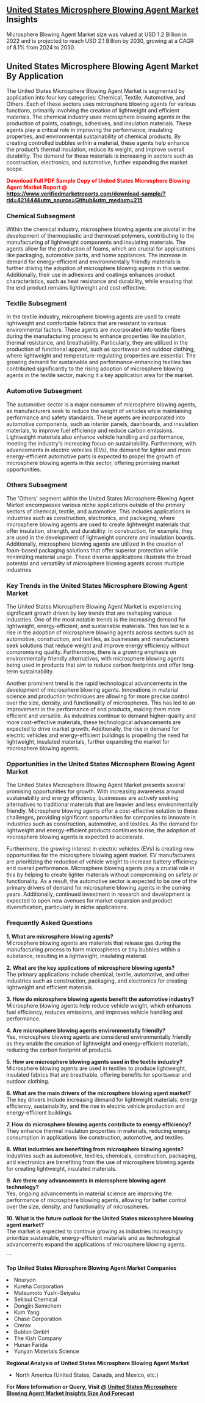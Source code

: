 <h2><a href="https://www.verifiedmarketreports.com/download-sample/?rid=421444&amp;utm_source=Github&amp;utm_medium=215" target="_blank">United States Microsphere Blowing Agent Market</a> Insights</h2><p>Microsphere Blowing Agent Market size was valued at USD 1.2 Billion in 2022 and is projected to reach USD 2.1 Billion by 2030, growing at a CAGR of 8.1% from 2024 to 2030.</p><p><h2>United States Microsphere Blowing Agent Market By Application</h2><p>The United States Microsphere Blowing Agent Market is segmented by application into four key categories: Chemical, Textile, Automotive, and Others. Each of these sectors uses microsphere blowing agents for various functions, primarily involving the creation of lightweight and efficient materials. The chemical industry uses microsphere blowing agents in the production of paints, coatings, adhesives, and insulation materials. These agents play a critical role in improving the performance, insulating properties, and environmental sustainability of chemical products. By creating controlled bubbles within a material, these agents help enhance the product’s thermal insulation, reduce its weight, and improve overall durability. The demand for these materials is increasing in sectors such as construction, electronics, and automotive, further expanding the market scope. <b><p><span class=""><span style="color: #ff0000;"><strong>Download Full PDF Sample Copy of United States Microsphere Blowing Agent Market Report</strong> @ </span><a href="https://www.verifiedmarketreports.com/download-sample/?rid=421444&amp;utm_source=Github&amp;utm_medium=215" target="_blank">https://www.verifiedmarketreports.com/download-sample/?rid=421444&amp;utm_source=Github&amp;utm_medium=215</a></span></p></b></p><h3>Chemical Subsegment</h3><p>Within the chemical industry, microsphere blowing agents are pivotal in the development of thermoplastic and thermoset polymers, contributing to the manufacturing of lightweight components and insulating materials. The agents allow for the production of foams, which are crucial for applications like packaging, automotive parts, and home appliances. The increase in demand for energy-efficient and environmentally friendly materials is further driving the adoption of microsphere blowing agents in this sector. Additionally, their use in adhesives and coatings enhances product characteristics, such as heat resistance and durability, while ensuring that the end product remains lightweight and cost-effective.</p><h3>Textile Subsegment</h3><p>In the textile industry, microsphere blowing agents are used to create lightweight and comfortable fabrics that are resistant to various environmental factors. These agents are incorporated into textile fibers during the manufacturing process to enhance properties like insulation, thermal resistance, and breathability. Particularly, they are utilized in the production of functional apparel, such as sportswear and outdoor clothing, where lightweight and temperature-regulating properties are essential. The growing demand for sustainable and performance-enhancing textiles has contributed significantly to the rising adoption of microsphere blowing agents in the textile sector, making it a key application area for the market.</p><h3>Automotive Subsegment</h3><p>The automotive sector is a major consumer of microsphere blowing agents, as manufacturers seek to reduce the weight of vehicles while maintaining performance and safety standards. These agents are incorporated into automotive components, such as interior panels, dashboards, and insulation materials, to improve fuel efficiency and reduce carbon emissions. Lightweight materials also enhance vehicle handling and performance, meeting the industry's increasing focus on sustainability. Furthermore, with advancements in electric vehicles (EVs), the demand for lighter and more energy-efficient automotive parts is expected to propel the growth of microsphere blowing agents in this sector, offering promising market opportunities.</p><h3>Others Subsegment</h3><p>The 'Others' segment within the United States Microsphere Blowing Agent Market encompasses various niche applications outside of the primary sectors of chemical, textile, and automotive. This includes applications in industries such as construction, electronics, and packaging, where microsphere blowing agents are used to create lightweight materials that offer insulation, strength, and durability. In construction, for example, they are used in the development of lightweight concrete and insulation boards. Additionally, microsphere blowing agents are utilized in the creation of foam-based packaging solutions that offer superior protection while minimizing material usage. These diverse applications illustrate the broad potential and versatility of microsphere blowing agents across multiple industries.</p><h3>Key Trends in the United States Microsphere Blowing Agent Market</h3><p>The United States Microsphere Blowing Agent Market is experiencing significant growth driven by key trends that are reshaping various industries. One of the most notable trends is the increasing demand for lightweight, energy-efficient, and sustainable materials. This has led to a rise in the adoption of microsphere blowing agents across sectors such as automotive, construction, and textiles, as businesses and manufacturers seek solutions that reduce weight and improve energy efficiency without compromising quality. Furthermore, there is a growing emphasis on environmentally friendly alternatives, with microsphere blowing agents being used in products that aim to reduce carbon footprints and offer long-term sustainability.</p><p>Another prominent trend is the rapid technological advancements in the development of microsphere blowing agents. Innovations in material science and production techniques are allowing for more precise control over the size, density, and functionality of microspheres. This has led to an improvement in the performance of end products, making them more efficient and versatile. As industries continue to demand higher-quality and more cost-effective materials, these technological advancements are expected to drive market growth. Additionally, the rise in demand for electric vehicles and energy-efficient buildings is propelling the need for lightweight, insulated materials, further expanding the market for microsphere blowing agents.</p><h3>Opportunities in the United States Microsphere Blowing Agent Market</h3><p>The United States Microsphere Blowing Agent Market presents several promising opportunities for growth. With increasing awareness around sustainability and energy efficiency, businesses are actively seeking alternatives to traditional materials that are heavier and less environmentally friendly. Microsphere blowing agents offer a cost-effective solution to these challenges, providing significant opportunities for companies to innovate in industries such as construction, automotive, and textiles. As the demand for lightweight and energy-efficient products continues to rise, the adoption of microsphere blowing agents is expected to accelerate.</p><p>Furthermore, the growing interest in electric vehicles (EVs) is creating new opportunities for the microsphere blowing agent market. EV manufacturers are prioritizing the reduction of vehicle weight to increase battery efficiency and overall performance. Microsphere blowing agents play a crucial role in this by helping to create lighter materials without compromising on safety or functionality. As a result, the automotive sector is expected to be one of the primary drivers of demand for microsphere blowing agents in the coming years. Additionally, continued investment in research and development is expected to open new avenues for market expansion and product diversification, particularly in niche applications.</p><h3>Frequently Asked Questions</h3><p><strong>1. What are microsphere blowing agents?</strong><br>Microsphere blowing agents are materials that release gas during the manufacturing process to form microspheres or tiny bubbles within a substance, resulting in a lightweight, insulating material.</p><p><strong>2. What are the key applications of microsphere blowing agents?</strong><br>The primary applications include chemical, textile, automotive, and other industries such as construction, packaging, and electronics for creating lightweight and efficient materials.</p><p><strong>3. How do microsphere blowing agents benefit the automotive industry?</strong><br>Microsphere blowing agents help reduce vehicle weight, which enhances fuel efficiency, reduces emissions, and improves vehicle handling and performance.</p><p><strong>4. Are microsphere blowing agents environmentally friendly?</strong><br>Yes, microsphere blowing agents are considered environmentally friendly as they enable the creation of lightweight and energy-efficient materials, reducing the carbon footprint of products.</p><p><strong>5. How are microsphere blowing agents used in the textile industry?</strong><br>Microsphere blowing agents are used in textiles to produce lightweight, insulated fabrics that are breathable, offering benefits for sportswear and outdoor clothing.</p><p><strong>6. What are the main drivers of the microsphere blowing agent market?</strong><br>The key drivers include increasing demand for lightweight materials, energy efficiency, sustainability, and the rise in electric vehicle production and energy-efficient buildings.</p><p><strong>7. How do microsphere blowing agents contribute to energy efficiency?</strong><br>They enhance thermal insulation properties in materials, reducing energy consumption in applications like construction, automotive, and textiles.</p><p><strong>8. What industries are benefiting from microsphere blowing agents?</strong><br>Industries such as automotive, textiles, chemicals, construction, packaging, and electronics are benefiting from the use of microsphere blowing agents for creating lightweight, insulated materials.</p><p><strong>9. Are there any advancements in microsphere blowing agent technology?</strong><br>Yes, ongoing advancements in material science are improving the performance of microsphere blowing agents, allowing for better control over the size, density, and functionality of microspheres.</p><p><strong>10. What is the future outlook for the United States microsphere blowing agent market?</strong><br>The market is expected to continue growing as industries increasingly prioritize sustainable, energy-efficient materials and as technological advancements expand the applications of microsphere blowing agents.</p>```</p><p><strong>Top United States Microsphere Blowing Agent Market Companies</strong></p><div data-test-id=""><p><li>Nouryon</li><li> Kureha Corporation</li><li> Matsumoto Yushi-Seiyaku</li><li> Sekisui Chemical</li><li> Dongjin Semichem</li><li> Kum Yang</li><li> Chase Corporation</li><li> Crerax</li><li> Bublon GmbH</li><li> The Kish Company</li><li> Hunan Farida</li><li> Yunyan Materials Science</li></p><div><strong>Regional Analysis of&nbsp;United States Microsphere Blowing Agent Market</strong></div><ul><li dir="ltr"><p dir="ltr">North America&nbsp;(United States, Canada, and Mexico, etc.)</p></li></ul><p><strong>For More Information or Query, Visit @&nbsp;</strong><strong><a href="https://www.verifiedmarketreports.com/product/microsphere-blowing-agent-market/?utm_source=Github&amp;utm_medium=215" target="_blank">United States Microsphere Blowing Agent Market Insights Size And Forecast</a></strong></p></div>
